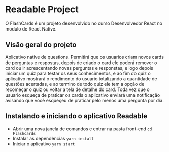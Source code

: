 # Readable Project

O FlashCards é um projeto desenvolvido no curso Desenvolvedor React no modulo de React Native.

## Visão geral do projeto
  Aplicativo native de questions. Permitirá que os usuarios criam novos cards de perguntas e respostas,
depois de criado o card ele poderá remover o card ou ir acrescentando novas perguntas e responstas, e logo  depois iniciar um quiz para testar os seus conhecimentos, e ao fim do quiz o aplicativo mostrará o rendimento do usuario totalizando a quantidade de questões acertadas, e ao termino de todo quiz ele tem a opção de recomeçar o quiz ou voltar a tela de detalhe do card. Toda vez que o usuario esqueça de praticar os cards o aplicativo enviará uma notificação avisando que você esqueçeu de praticar pelo menos uma pergunta por dia.

## Instalando e iniciando o aplicativo Readable
* Abrir uma nova janela de comandos e entrar na pasta front-end `cd Flashcards`
* Instalar as dependências `yarn install`
* Iniciar o aplicativo `yarn start`
